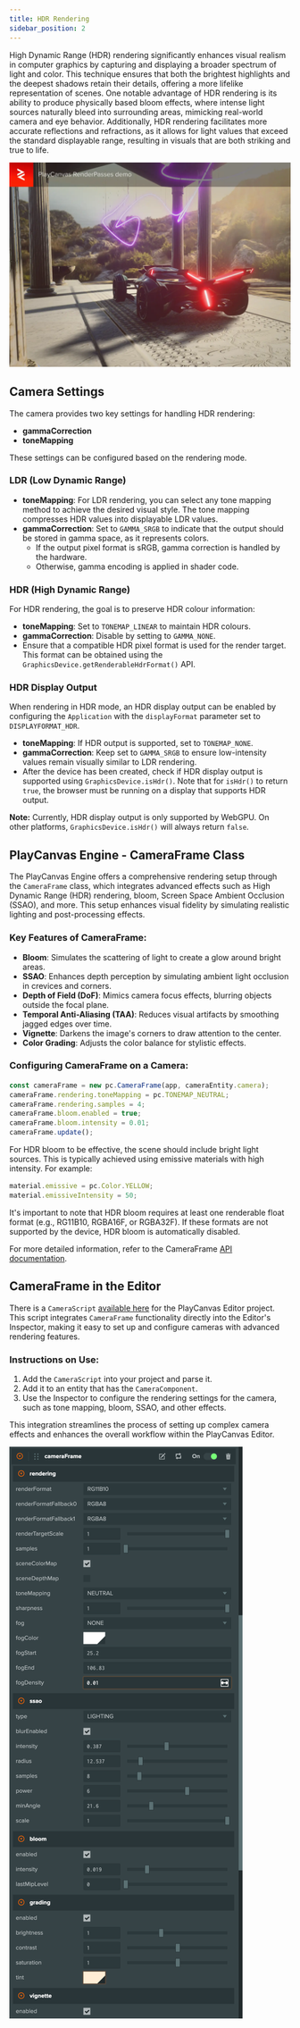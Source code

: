 ```yaml
---
title: HDR Rendering
sidebar_position: 2
---
```


High Dynamic Range (HDR) rendering significantly enhances visual realism in computer graphics by capturing and displaying a broader spectrum of light and color. This technique ensures that both the brightest highlights and the deepest shadows retain their details, offering a more lifelike representation of scenes. One notable advantage of HDR rendering is its ability to produce physically based bloom effects, where intense light sources naturally bleed into surrounding areas, mimicking real-world camera and eye behavior. Additionally, HDR rendering facilitates more accurate reflections and refractions, as it allows for light values that exceed the standard displayable range, resulting in visuals that are both striking and true to life.

![HDR](/img/user-manual/graphics/linear-workflow/hdr.webp)

## Camera Settings

The camera provides two key settings for handling HDR rendering:

- **gammaCorrection**
- **toneMapping**

These settings can be configured based on the rendering mode.

### LDR (Low Dynamic Range)

- **toneMapping**: For LDR rendering, you can select any tone mapping method to achieve the desired visual style. The tone mapping compresses HDR values into displayable LDR values. 
- **gammaCorrection**: Set to `GAMMA_SRGB` to indicate that the output should be stored in gamma space, as it represents colors.
  - If the output pixel format is sRGB, gamma correction is handled by the hardware.
  - Otherwise, gamma encoding is applied in shader code.

### HDR (High Dynamic Range)

For HDR rendering, the goal is to preserve HDR colour information:

- **toneMapping**: Set to `TONEMAP_LINEAR` to maintain HDR colours.
- **gammaCorrection**: Disable by setting to `GAMMA_NONE`.
- Ensure that a compatible HDR pixel format is used for the render target. This format can be obtained using the `GraphicsDevice.getRenderableHdrFormat()` API.

### HDR Display Output

When rendering in HDR mode, an HDR display output can be enabled by configuring the `Application` with the `displayFormat` parameter set to `DISPLAYFORMAT_HDR`. 

- **toneMapping**: If HDR output is supported, set to `TONEMAP_NONE`.
- **gammaCorrection**: Keep set to `GAMMA_SRGB` to ensure low-intensity values remain visually similar to LDR rendering.
- After the device has been created, check if HDR display output is supported using `GraphicsDevice.isHdr()`. Note that for `isHdr()` to return `true`, the browser must be running on a display that supports HDR output.

**Note:** Currently, HDR display output is only supported by WebGPU. On other platforms, `GraphicsDevice.isHdr()` will always return `false`.

## PlayCanvas Engine - CameraFrame Class

The PlayCanvas Engine offers a comprehensive rendering setup through the `CameraFrame` class, which integrates advanced effects such as High Dynamic Range (HDR) rendering, bloom, Screen Space Ambient Occlusion (SSAO), and more. This setup enhances visual fidelity by simulating realistic lighting and post-processing effects.

### Key Features of CameraFrame:

- **Bloom**: Simulates the scattering of light to create a glow around bright areas.
- **SSAO**: Enhances depth perception by simulating ambient light occlusion in crevices and corners.
- **Depth of Field (DoF)**: Mimics camera focus effects, blurring objects outside the focal plane.
- **Temporal Anti-Aliasing (TAA)**: Reduces visual artifacts by smoothing jagged edges over time.
- **Vignette**: Darkens the image's corners to draw attention to the center.
- **Color Grading**: Adjusts the color balance for stylistic effects.

### Configuring CameraFrame on a Camera:

```javascript
const cameraFrame = new pc.CameraFrame(app, cameraEntity.camera);
cameraFrame.rendering.toneMapping = pc.TONEMAP_NEUTRAL;
cameraFrame.rendering.samples = 4;
cameraFrame.bloom.enabled = true;
cameraFrame.bloom.intensity = 0.01;
cameraFrame.update();
```

For HDR bloom to be effective, the scene should include bright light sources. This is typically achieved using emissive materials with high intensity. For example:

```javascript
material.emissive = pc.Color.YELLOW;
material.emissiveIntensity = 50;
```

It's important to note that HDR bloom requires at least one renderable float format (e.g., RG11B10, RGBA16F, or RGBA32F). If these formats are not supported by the device, HDR bloom is automatically disabled.

For more detailed information, refer to the CameraFrame [API documentation](https://api.playcanvas.com/classes/Engine.CameraFrame.html).

## CameraFrame in the Editor

There is a `CameraScript` [available here](https://github.com/playcanvas/engine/blob/main/scripts/esm/camera-frame.mjs) for the PlayCanvas Editor project. This script integrates `CameraFrame` functionality directly into the Editor's Inspector, making it easy to set up and configure cameras with advanced rendering features.

### Instructions on Use:

1. Add the `CameraScript` into your project and parse it.
2. Add it to an entity that has the `CameraComponent`.
3. Use the Inspector to configure the rendering settings for the camera, such as tone mapping, bloom, SSAO, and other effects.

This integration streamlines the process of setting up complex camera effects and enhances the overall workflow within the PlayCanvas Editor.

![CameraFrame Script](/img/user-manual/graphics/linear-workflow/camera-frame.png)
